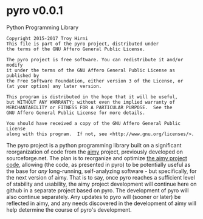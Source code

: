 # pyro v0.0.1
Python Programming Library

    
    Copyright 2015-2017 Troy Hirni
    This file is part of the pyro project, distributed under
    the terms of the GNU Affero General Public License.
    
    The pyro project is free software. You can redistribute it and/or modify
    it under the terms of the GNU Affero General Public License as published by
    the Free Software Foundation, either version 3 of the License, or
    (at your option) any later version.
    
    This program is distributed in the hope that it will be useful,
    but WITHOUT ANY WARRANTY; without even the implied warranty of
    MERCHANTABILITY or FITNESS FOR A PARTICULAR PURPOSE.  See the
    GNU Affero General Public License for more details.
    
    You should have received a copy of the GNU Affero General Public License
    along with this program.  If not, see <http://www.gnu.org/licenses/>.
    

The pyro project is a python programming library built on a significant 
reorganization of code from the [aimy](http://aimy.sourceforge.net/) 
project, previously developed on sourceforge.net. The plan is to reorganize 
and optimize [the aimy project code](https://sourceforge.net/projects/aimy/), 
allowing (the code, as presented in pyro) to be potentially useful as the 
base for _any_ long-running, self-analyzing software - but specifically, 
for the next version of aimy. That is to say, once pyro reaches a sufficient 
level of stability and usability, the aimy project development will continue 
here on github in a separate project based on pyro. The development of pyro 
will also continue separately. Any updates to pyro will (sooner or later) 
be reflected in aimy, and any needs discovered in the development of aimy 
will help determine the course of pyro's development.
